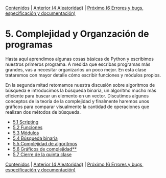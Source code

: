 [Contenidos](../Contenidos.md) \| [Anterior (4 Aleatoridad)](../04_Random_Plt_Dbg/00_Resumen.md) \| [Próximo (6 Errores y bugs, especificación y documentación)](../06_Plt_Especificacion_y_Documentacion/00_Resumen.md)

# 5. Complejidad y Organzación de programas

Hasta aquí aprendimos algunas cosas básicas de Python y escribimos nuestros primeros programa. A medida que escribas programas más grandes, vas a necesitar organizarlos un poco mejor. En esta clase trataremos con mayor detalle cómo escribir funciones y módulos propios.

En la segunda mitad retomamos nuestra discusión sobre algoritmos de búsqueda e introducimos la búsqueda binaria, un algoritmo mucho más eficiente para buscar un elemento en un vector. Discutimos algunos conceptos de la teoría de la complejidad y finalmente haremos unos gráficos para comparar visualmente la cantidad de operaciones que realizan dos métodos de búsqueda. 




* [5.1 Scripting](01_Scripts.md)
* [5.2 Funciones](02_Funciones.md)
* [5.3 Módulos](03_Modulos.md)
* [5.4 Búsqueda binaria](04_BusqBinaria.md)
* [5.5 Complejidad de algoritmos](05_Complejidad.md)
* [5.6 Gráficos de complejidad**](06_gráficos_de_complejidad.md)
* [5.7 Cierre de la quinta clase](07_Cierre.md)


[Contenidos](../Contenidos.md) \| [Anterior (4 Aleatoridad)](../04_Random_Plt_Dbg/00_Resumen.md) \| [Próximo (6 Errores y bugs, especificación y documentación)](../06_Plt_Especificacion_y_Documentacion/00_Resumen.md)
